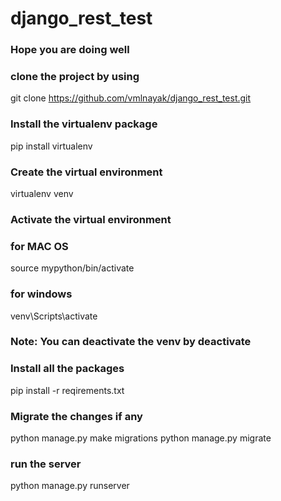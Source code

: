 # django_rest_test
### Hope you are doing well

### clone the project by using 
git clone https://github.com/vmlnayak/django_rest_test.git

### Install the virtualenv package
pip install virtualenv


### Create the virtual environment
virtualenv venv

### Activate the virtual environment

### for MAC OS
source mypython/bin/activate


### for windows
venv\Scripts\activate

### Note: You can deactivate the venv by deactivate


### Install all the packages
pip install -r reqirements.txt


### Migrate the changes if any
python manage.py make migrations
python manage.py migrate

### run the server
python manage.py runserver

